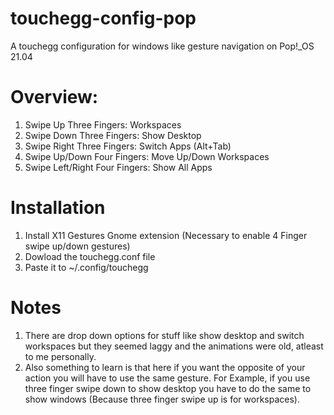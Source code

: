 # touchegg-config-pop
A touchegg configuration for windows like gesture navigation on Pop!_OS 21.04
# Overview:
1. Swipe Up Three Fingers: Workspaces
2. Swipe Down Three Fingers: Show Desktop
3. Swipe Right Three Fingers: Switch Apps (Alt+Tab)
4. Swipe Up/Down Four Fingers: Move Up/Down Workspaces
5. Swipe Left/Right Four Fingers: Show All Apps
# Installation
1. Install X11 Gestures Gnome extension (Necessary to enable 4 Finger swipe up/down gestures)
1. Dowload the touchegg.conf file
2. Paste it to ~/.config/touchegg
# Notes
1. There are drop down options for stuff like show desktop and switch workspaces but they seemed laggy and the animations were old, atleast to me personally.
2. Also something to learn is that here if you want the opposite of your action you will have to use the same gesture. For Example, if you use three finger swipe down to show desktop you have to do the same to show windows (Because three finger swipe up is for workspaces).
